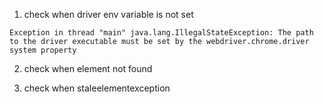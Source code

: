 1. check when driver env variable is not set 
```
Exception in thread "main" java.lang.IllegalStateException: The path to the driver executable must be set by the webdriver.chrome.driver system property
```

2. check when element not found

3. check when staleelementexception